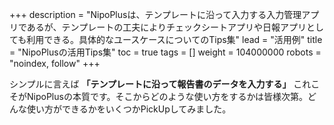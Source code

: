 +++
description = "NipoPlusは、テンプレートに沿って入力する入力管理アプリであるが、テンプレートの工夫によりチェックシートアプリや日報アプリとしても利用できる。具体的なユースケースについてのTips集"
lead = "活用例"
title = "NipoPlusの活用Tips集"
toc = true
tags = []
weight = 104000000
robots = "noindex, follow"
+++

シンプルに言えば **「テンプレートに沿って報告書のデータを入力する」** これこそがNipoPlusの本質です。そこからどのような使い方をするかは皆様次第。どんな使い方ができるかをいくつかPickUpしてみました。
